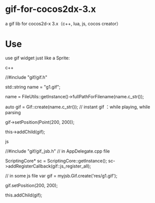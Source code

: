 # gif-for-cocos2dx-3.x
a gif lib for cocos2d-x 3.x（c++, lua, js, cocos creator）

# Use 

use gif widget just like a Sprite:

c++

//#include "gif/gif.h"

std::string name = "g1.gif";

name = FileUtils::getInstance()->fullPathForFilename(name.c_str());

auto gif = Gif::create(name.c_str()); // instant gif ：while playing, while parsing

gif->setPosition(Point(200, 200));

this->addChild(gif);


js

//#include "gif/gif_jsb.h" // in AppDelegate.cpp file

ScriptingCore* sc = ScriptingCore::getInstance();
sc->addRegisterCallback(gif::js_register_all);

// in some js file
var gif = myjsb.Gif.create('res/g1.gif');

gif.setPosition(200, 200);

this.addChild(gif);